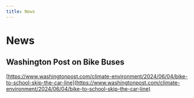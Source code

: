 ```yaml
---
title: News
---
```


# News

## Washington Post on Bike Buses

[https://www.washingtonpost.com/climate-environment/2024/06/04/bike-to-school-skip-the-car-line](https://www.washingtonpost.com/climate-environment/2024/06/04/bike-to-school-skip-the-car-line)